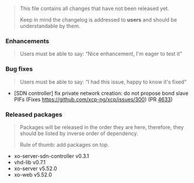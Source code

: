 > This file contains all changes that have not been released yet.
>
> Keep in mind the changelog is addressed to **users** and should be
> understandable by them.

### Enhancements

> Users must be able to say: “Nice enhancement, I'm eager to test it”


### Bug fixes

> Users must be able to say: “I had this issue, happy to know it's fixed”
- [SDN controller] fix private network creation: do not propose bond slave PIFs (Fixes https://github.com/xcp-ng/xcp/issues/300) (PR [4633](https://github.com/vatesfr/xen-orchestra/pull/4633))


### Released packages

> Packages will be released in the order they are here, therefore, they should
> be listed by inverse order of dependency.
>
> Rule of thumb: add packages on top.

- xo-server-sdn-controller v0.3.1
- vhd-lib v0.7.1
- xo-server v5.52.0
- xo-web v5.52.0
